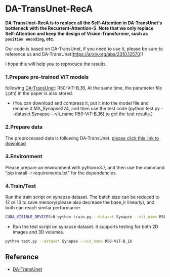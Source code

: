 # DA-TransUnet-RecA
**DA-TransUnet-RecA is to replace all the Self-Attention in DA-TransUnet's bottleneck with the Recurrent-Attention-S. Note that we only replace Self-Attention and keep the design of Vision-Transformer, such as `position encoding`, etc.**

Our code is based on DA-TransUnet, if you need to use it, please be sure to reference us and DA-TransUnet(https://arxiv.org/abs/2310.12570)!

I hope this will help you to reproduce the results.

### 1.Prepare pre-trained ViT models
following [DA-TransUnet](https://github.com/SUN-1024/DA-TransUnet): R50-ViT-B_16, At the same time, the parameter file (.pth) in the paper is also stored.
* (You can download and compress it, put it into the model file and rename it MA_Synapse224, and then use the test code (python test.py --dataset Synapse --vit_name R50-ViT-B_16) to get the test results.)

### 2.Prepare data
The preprocessed data is following DA-TransUnet. 
[please click this link to download](https://drive.google.com/drive/folders/1ACJEoTp-uqfFJ73qS3eUObQh52nGuzCd?usp=sharing)

### 3.Environment
Please prepare an environment with python=3.7, and then use the command "pip install -r requirements.txt" for the dependencies.

### 4.Train/Test
Run the train script on synapse dataset. The batch size can be reduced to 12 or 16 to save memory(please also decrease the base_lr linearly), and both can reach similar performance.

```bash
CUDA_VISIBLE_DEVICES=0 python train.py --dataset Synapse --vit_name R50-ViT-B_16
```

- Run the test script on synapse dataset. It supports testing for both 2D images and 3D volumes.

```bash
python test.py --dataset Synapse --vit_name R50-ViT-B_16
```

## Reference 
* [DA-TransUnet](https://github.com/SUN-1024/DA-TransUnet)
